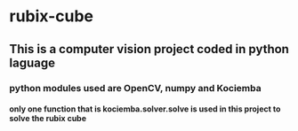 # rubix-cube
## This is a computer vision project coded in python laguage
### python modules used are OpenCV, numpy and Kociemba
#### only one function that is kociemba.solver.solve is used in this project to solve the rubix cube
